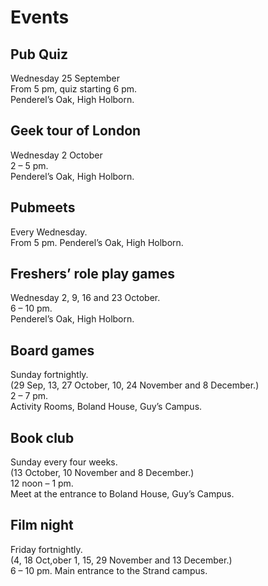 Events
======

Pub Quiz
--------

Wednesday 25 September  
From 5 pm, quiz starting 6 pm.  
Penderel’s Oak, High Holborn.

Geek tour of London
-------------------

Wednesday 2 October  
2 – 5 pm.  
Penderel’s Oak, High Holborn.

Pubmeets
--------

Every Wednesday.  
From 5 pm. 
Penderel’s Oak, High Holborn.

Freshers’ role play games
-------------------------

Wednesday 2, 9, 16 and 23 October.  
6 – 10 pm.  
Penderel’s Oak, High Holborn.

Board games
-----------

Sunday fortnightly.  
(29 Sep, 13, 27 October, 10, 24 November and 8 December.)  
2 – 7 pm.  
Activity Rooms, Boland House, Guy’s Campus.

Book club
---------

Sunday every four weeks.  
(13 October, 10 November and 8 December.)  
12 noon – 1 pm.  
Meet at the entrance to Boland House, Guy’s Campus.

Film night
----------

Friday fortnightly.  
(4, 18 Oct,ober 1, 15, 29 November and 13 December.)  
6 – 10 pm. 
Main entrance to the Strand campus.

